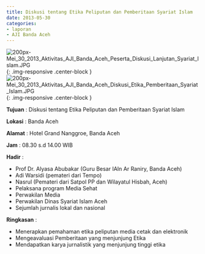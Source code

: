 ```yaml
---
title: Diskusi tentang Etika Peliputan dan Pemberitaan Syariat Islam
date: 2013-05-30
categories:
- laporan
- AJI Banda Aceh
---
```


![200px-Mei_30_2013_Aktivitas_AJI_Banda_Aceh_Peserta_Diskusi_Lanjutan_Syariat_Islam.JPG](/uploads/200px-Mei_30_2013_Aktivitas_AJI_Banda_Aceh_Peserta_Diskusi_Lanjutan_Syariat_Islam.JPG){: .img-responsive .center-block }
![200px-Mei_30_2013_Aktivitas_AJI_Banda_Aceh_Diskusi_Etika_Pemberitaan_Syariat_Islam.JPG](/uploads/200px-Mei_30_2013_Aktivitas_AJI_Banda_Aceh_Diskusi_Etika_Pemberitaan_Syariat_Islam.JPG){: .img-responsive .center-block }

**Tujuan** : Diskusi tentang Etika Peliputan dan Pemberitaan Syariat Islam

**Lokasi** : Banda Aceh 

**Alamat** : Hotel Grand Nanggroe, Banda Aceh

**Jam** : 08.30 s.d 14.00 WIB 

**Hadir** : 
* Prof Dr. Alyasa Abubakar (Guru Besar IAIn Ar Raniry, Banda Aceh)
* Adi Warsidi (pemateri dari Tempo)
* Nasrul (Pemateri dari Satpol PP dan Wilayatul Hisbah, Aceh)
* Pelaksana program Media Sehat
* Perwakilan Media
* Perwakilan Dinas Syariat Islam Aceh
* Sejumlah jurnalis lokal dan nasional

**Ringkasan** : 
* Menerapkan pemahaman etika peliputan media cetak dan elektronik
* Mengeavaluasi Pemberitaan yang menjunjung Etika
* Mendapatkan karya jurnalistik yang menjunjung tinggi etika
